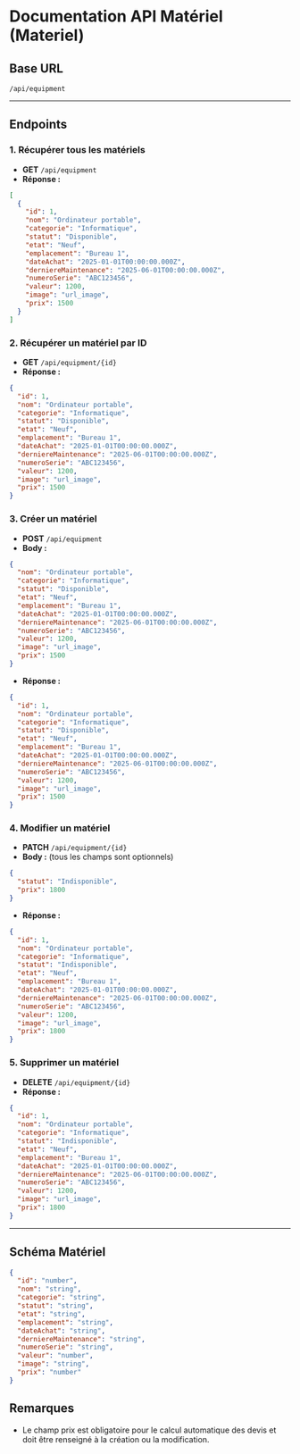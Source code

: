 # Documentation API Matériel (Materiel)

## Base URL
`/api/equipment`

---

## Endpoints

### 1. Récupérer tous les matériels
- **GET** `/api/equipment`
- **Réponse :**
```json
[
  {
    "id": 1,
    "nom": "Ordinateur portable",
    "categorie": "Informatique",
    "statut": "Disponible",
    "etat": "Neuf",
    "emplacement": "Bureau 1",
    "dateAchat": "2025-01-01T00:00:00.000Z",
    "derniereMaintenance": "2025-06-01T00:00:00.000Z",
    "numeroSerie": "ABC123456",
    "valeur": 1200,
    "image": "url_image",
    "prix": 1500
  }
]
```

### 2. Récupérer un matériel par ID
- **GET** `/api/equipment/{id}`
- **Réponse :**
```json
{
  "id": 1,
  "nom": "Ordinateur portable",
  "categorie": "Informatique",
  "statut": "Disponible",
  "etat": "Neuf",
  "emplacement": "Bureau 1",
  "dateAchat": "2025-01-01T00:00:00.000Z",
  "derniereMaintenance": "2025-06-01T00:00:00.000Z",
  "numeroSerie": "ABC123456",
  "valeur": 1200,
  "image": "url_image",
  "prix": 1500
}
```

### 3. Créer un matériel
- **POST** `/api/equipment`
- **Body :**
```json
{
  "nom": "Ordinateur portable",
  "categorie": "Informatique",
  "statut": "Disponible",
  "etat": "Neuf",
  "emplacement": "Bureau 1",
  "dateAchat": "2025-01-01T00:00:00.000Z",
  "derniereMaintenance": "2025-06-01T00:00:00.000Z",
  "numeroSerie": "ABC123456",
  "valeur": 1200,
  "image": "url_image",
  "prix": 1500
}
```
- **Réponse :**
```json
{
  "id": 1,
  "nom": "Ordinateur portable",
  "categorie": "Informatique",
  "statut": "Disponible",
  "etat": "Neuf",
  "emplacement": "Bureau 1",
  "dateAchat": "2025-01-01T00:00:00.000Z",
  "derniereMaintenance": "2025-06-01T00:00:00.000Z",
  "numeroSerie": "ABC123456",
  "valeur": 1200,
  "image": "url_image",
  "prix": 1500
}
```

### 4. Modifier un matériel
- **PATCH** `/api/equipment/{id}`
- **Body :** (tous les champs sont optionnels)
```json
{
  "statut": "Indisponible",
  "prix": 1800
}
```
- **Réponse :**
```json
{
  "id": 1,
  "nom": "Ordinateur portable",
  "categorie": "Informatique",
  "statut": "Indisponible",
  "etat": "Neuf",
  "emplacement": "Bureau 1",
  "dateAchat": "2025-01-01T00:00:00.000Z",
  "derniereMaintenance": "2025-06-01T00:00:00.000Z",
  "numeroSerie": "ABC123456",
  "valeur": 1200,
  "image": "url_image",
  "prix": 1800
}
```

### 5. Supprimer un matériel
- **DELETE** `/api/equipment/{id}`
- **Réponse :**
```json
{
  "id": 1,
  "nom": "Ordinateur portable",
  "categorie": "Informatique",
  "statut": "Indisponible",
  "etat": "Neuf",
  "emplacement": "Bureau 1",
  "dateAchat": "2025-01-01T00:00:00.000Z",
  "derniereMaintenance": "2025-06-01T00:00:00.000Z",
  "numeroSerie": "ABC123456",
  "valeur": 1200,
  "image": "url_image",
  "prix": 1800
}
```

---

## Schéma Matériel
```json
{
  "id": "number",
  "nom": "string",
  "categorie": "string",
  "statut": "string",
  "etat": "string",
  "emplacement": "string",
  "dateAchat": "string",
  "derniereMaintenance": "string",
  "numeroSerie": "string",
  "valeur": "number",
  "image": "string",
  "prix": "number"
}
```

## Remarques
- Le champ prix est obligatoire pour le calcul automatique des devis et doit être renseigné à la création ou la modification.
